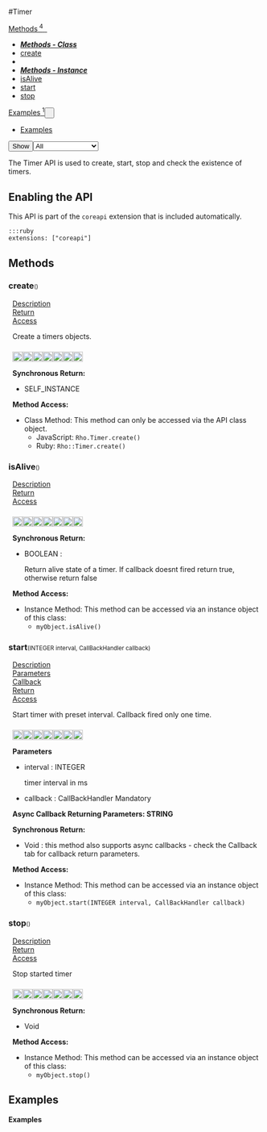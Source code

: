 #Timer
<div class="btn-group"><a href="#Methods" class="btn"><i class="icon-cog"></i> Methods<sup>&nbsp;4</sub></a><a class="btn dropdown-toggle" data-toggle="dropdown" data-target="#" href="#Methods" >  <span class="caret"></span>&nbsp;</a><ul class="dropdown-menu" style="max-height: 500px;overflow: auto;"><li class="disabled"><a tabindex="-1" href="#"><b><i>Methods - Class</i></b></a><li><a href="#mcreateSTATIC" data-target="cMethodcreate" class="autouncollapse">create</a></li></li><li class="divider"></li><li class="disabled"><a tabindex="-1" href="#"><b><i>Methods - Instance</i></b></a><li><a href="#misAliveINSTANCE" data-target="cMethodisAlive" class="autouncollapse">isAlive</a></li><li><a href="#mstartINSTANCE" data-target="cMethodstart" class="autouncollapse">start</a></li><li><a href="#mstopINSTANCE" data-target="cMethodstop" class="autouncollapse">stop</a></li></li></ul></div><div class="btn-group"><a href="#Examples" class="btn"><i class="icon-edit"></i> Examples<sup>&nbsp;1</sup></a><button href="#" class="btn dropdown-toggle" data-toggle="dropdown">  <span class="caret"></span>&nbsp;</button><ul class="dropdown-menu" style="max-height: 500px;overflow: auto;"><li><a href="#e0" data-target="eExample0" class="autouncollapse">Examples</a></li></ul></div><div class="btn-group pull-right"><button class="btn dropdown-toggle" id="apiFilterBtn" data-toggle="dropdown" href="#" title="Filter Properties and Methods"><i class="icon-filter "></i>Show</button><select id="apiFilter" class="dropdown-menu apiFilter"><option value="all">All</option><option value="js">JavaScript</option><option value="ruby">Ruby</option><option value="android">Android</option><option value="ios">iOS</option><option value="wm">Windows Mobile</option><option value="wp8">Windows Phone 8</option><option value="w32">Windows Desktop</option><option value="msi">MSI Only</option></select></div><div  id="apibody" style="overflow:auto;padding-right: 5px;">
<p>The Timer API is used to create, start, stop and check the existence of timers.</p>
<h2>Enabling the API</h2>

<p>This API is part of the <code>coreapi</code> extension that is included automatically.</p>

<pre><code>:::ruby
extensions: ["coreapi"]
</code></pre>


<a name='Methods'></a>
<h2><i class='icon-cog'></i>Methods</h2>

<div class="accordion" id="accordion"><a name ='mcreateSTATIC'/><div class=' method  js ruby android ios wp8' id='mcreateSTATIC'><h3><strong  >create</strong><span style='font-size:.7em;font-weight:normal;'>()</span></h3><ul class="nav nav-tabs" style="padding-left:8px"><li class='active'><a href="#mcreateSTATIC1" data-toggle="tab">Description</a></li><li ><a href="#mcreateSTATIC4" data-toggle="tab">Return</a></li><li ><a href="#mcreateSTATIC6" data-toggle="tab">Access</a></li></ul><div class='tab-content' style='padding-left:8px' id='tc-createSTATIC'><div class="tab-pane fade active in" id="mcreateSTATIC1"><p>Create a timers objects.</p>
<p><div><p><img src="/img/js.png" style="width: 20px;padding-top: 8px" rel="tooltip" title="JavaScript"><img src="/img/ruby.png" style="width: 20px;padding-top: 8px" rel="tooltip" title="Ruby"><img src="/img/android.png" style="width: 20px;padding-top: 8px" rel="tooltip" title="Android"><img src="/img/ios.png" style="width: 20px;padding-top: 8px" rel="tooltip" title="iphone, ipod touch, ipad"><img src="/img/windowsmobile.png" style="height: 20px;padding-top: 8px" rel="tooltip" title="Windows Mobile, Windows CE, Windows Embedded"><img src="/img/wp8.png" style="width: 20px;padding-top: 8px" rel="tooltip" title="Windows Phone 8, Windows Embedded 8"><img src="/img/windows.jpg" style="width: 20px;padding-top: 8px" rel="tooltip" title="Windows Desktop"></p></div></p></div><div class="tab-pane fade" id="mcreateSTATIC2"></div><div class="tab-pane fade" id="mcreateSTATIC3"></div><div class="tab-pane fade" id="mcreateSTATIC4"><div><p><strong>Synchronous Return:</strong></p><ul><li>SELF_INSTANCE</li></ul></div></div><div class="tab-pane fade" id="mcreateSTATIC6"><div><p><strong>Method Access:</strong></p><ul><li><i class="icon-book"></i>Class Method: This method can only be accessed via the API class object. <ul><li>JavaScript: <code>Rho.Timer.create()</code> </li><li>Ruby: <code>Rho::Timer.create()</code></li></ul></li></ul></div></div></div>  </div><a name ='misAliveINSTANCE'/><div class=' method  js ruby android ios wp8' id='misAliveINSTANCE'><h3><strong  >isAlive</strong><span style='font-size:.7em;font-weight:normal;'>()</span></h3><ul class="nav nav-tabs" style="padding-left:8px"><li class='active'><a href="#misAliveINSTANCE1" data-toggle="tab">Description</a></li><li ><a href="#misAliveINSTANCE4" data-toggle="tab">Return</a></li><li ><a href="#misAliveINSTANCE6" data-toggle="tab">Access</a></li></ul><div class='tab-content' style='padding-left:8px' id='tc-isAliveINSTANCE'><div class="tab-pane fade active in" id="misAliveINSTANCE1"><p><div><p><img src="/img/js.png" style="width: 20px;padding-top: 8px" rel="tooltip" title="JavaScript"><img src="/img/ruby.png" style="width: 20px;padding-top: 8px" rel="tooltip" title="Ruby"><img src="/img/android.png" style="width: 20px;padding-top: 8px" rel="tooltip" title="Android"><img src="/img/ios.png" style="width: 20px;padding-top: 8px" rel="tooltip" title="iphone, ipod touch, ipad"><img src="/img/windowsmobile.png" style="height: 20px;padding-top: 8px" rel="tooltip" title="Windows Mobile, Windows CE, Windows Embedded"><img src="/img/wp8.png" style="width: 20px;padding-top: 8px" rel="tooltip" title="Windows Phone 8, Windows Embedded 8"><img src="/img/windows.jpg" style="width: 20px;padding-top: 8px" rel="tooltip" title="Windows Desktop"></p></div></p></div><div class="tab-pane fade" id="misAliveINSTANCE2"></div><div class="tab-pane fade" id="misAliveINSTANCE3"></div><div class="tab-pane fade" id="misAliveINSTANCE4"><div><p><strong>Synchronous Return:</strong></p><ul><li>BOOLEAN : <p>Return alive state of a timer. If callback doesnt fired return true, otherwise return false</p>
</li></ul></div></div><div class="tab-pane fade" id="misAliveINSTANCE6"><div><p><strong>Method Access:</strong></p><ul><li><i class="icon-file"></i>Instance Method: This method can be accessed via an instance object of this class: <ul><li><code>myObject.isAlive()</code></li></ul></li></ul></div></div></div>  </div><a name ='mstartINSTANCE'/><div class=' method  js ruby android ios wp8' id='mstartINSTANCE'><h3><strong  >start</strong><span style='font-size:.7em;font-weight:normal;'>(<span class="text-info">INTEGER</span> interval, <span class='text-info'>CallBackHandler</span> callback)</span></h3><ul class="nav nav-tabs" style="padding-left:8px"><li class='active'><a href="#mstartINSTANCE1" data-toggle="tab">Description</a></li><li ><a href="#mstartINSTANCE2" data-toggle="tab">Parameters</a></li><li ><a href="#mstartINSTANCE3" data-toggle="tab">Callback</a></li><li ><a href="#mstartINSTANCE4" data-toggle="tab">Return</a></li><li ><a href="#mstartINSTANCE6" data-toggle="tab">Access</a></li></ul><div class='tab-content' style='padding-left:8px' id='tc-startINSTANCE'><div class="tab-pane fade active in" id="mstartINSTANCE1"><p>Start timer with preset interval. Callback fired only one time.</p>
<p><div><p><img src="/img/js.png" style="width: 20px;padding-top: 8px" rel="tooltip" title="JavaScript"><img src="/img/ruby.png" style="width: 20px;padding-top: 8px" rel="tooltip" title="Ruby"><img src="/img/android.png" style="width: 20px;padding-top: 8px" rel="tooltip" title="Android"><img src="/img/ios.png" style="width: 20px;padding-top: 8px" rel="tooltip" title="iphone, ipod touch, ipad"><img src="/img/windowsmobile.png" style="height: 20px;padding-top: 8px" rel="tooltip" title="Windows Mobile, Windows CE, Windows Embedded"><img src="/img/wp8.png" style="width: 20px;padding-top: 8px" rel="tooltip" title="Windows Phone 8, Windows Embedded 8"><img src="/img/windows.jpg" style="width: 20px;padding-top: 8px" rel="tooltip" title="Windows Desktop"></p></div></p></div><div class="tab-pane fade" id="mstartINSTANCE2"><div><p><strong>Parameters</strong></p><ul><li>interval : <span class='text-info'>INTEGER</span><p><p>timer interval in ms</p>
 </p></li><li>callback : <span class='text-info'>CallBackHandler</span> <span class='label label-warning'>Mandatory</span> </li></ul></div></div><div class="tab-pane fade" id="mstartINSTANCE3"><div><p><strong>Async Callback Returning Parameters: <span class='text-info'>STRING</span></strong></p><ul></ul></div></div><div class="tab-pane fade" id="mstartINSTANCE4"><div><p><strong>Synchronous Return:</strong></p><ul><li>Void : this method also supports async callbacks - check the Callback tab for callback return parameters.</li></ul></div></div><div class="tab-pane fade" id="mstartINSTANCE6"><div><p><strong>Method Access:</strong></p><ul><li><i class="icon-file"></i>Instance Method: This method can be accessed via an instance object of this class: <ul><li><code>myObject.start(<span class="text-info">INTEGER</span> interval, <span class='text-info'>CallBackHandler</span> callback)</code></li></ul></li></ul></div></div></div>  </div><a name ='mstopINSTANCE'/><div class=' method  js ruby android ios wp8' id='mstopINSTANCE'><h3><strong  >stop</strong><span style='font-size:.7em;font-weight:normal;'>()</span></h3><ul class="nav nav-tabs" style="padding-left:8px"><li class='active'><a href="#mstopINSTANCE1" data-toggle="tab">Description</a></li><li ><a href="#mstopINSTANCE4" data-toggle="tab">Return</a></li><li ><a href="#mstopINSTANCE6" data-toggle="tab">Access</a></li></ul><div class='tab-content' style='padding-left:8px' id='tc-stopINSTANCE'><div class="tab-pane fade active in" id="mstopINSTANCE1"><p>Stop started timer</p>
<p><div><p><img src="/img/js.png" style="width: 20px;padding-top: 8px" rel="tooltip" title="JavaScript"><img src="/img/ruby.png" style="width: 20px;padding-top: 8px" rel="tooltip" title="Ruby"><img src="/img/android.png" style="width: 20px;padding-top: 8px" rel="tooltip" title="Android"><img src="/img/ios.png" style="width: 20px;padding-top: 8px" rel="tooltip" title="iphone, ipod touch, ipad"><img src="/img/windowsmobile.png" style="height: 20px;padding-top: 8px" rel="tooltip" title="Windows Mobile, Windows CE, Windows Embedded"><img src="/img/wp8.png" style="width: 20px;padding-top: 8px" rel="tooltip" title="Windows Phone 8, Windows Embedded 8"><img src="/img/windows.jpg" style="width: 20px;padding-top: 8px" rel="tooltip" title="Windows Desktop"></p></div></p></div><div class="tab-pane fade" id="mstopINSTANCE2"></div><div class="tab-pane fade" id="mstopINSTANCE3"></div><div class="tab-pane fade" id="mstopINSTANCE4"><div><p><strong>Synchronous Return:</strong></p><ul><li>Void</li></ul></div></div><div class="tab-pane fade" id="mstopINSTANCE6"><div><p><strong>Method Access:</strong></p><ul><li><i class="icon-file"></i>Instance Method: This method can be accessed via an instance object of this class: <ul><li><code>myObject.stop()</code></li></ul></li></ul></div></div></div>  </div></div>
<a name='Examples'></a>
<h2><i class='icon-edit'></i>Examples</h2>

<a name='e0'></a><div class=' example' id='e0'><div class="accordion-group"><div class="accordion-heading"><span class="accordion-toggle"   href="#cExample0"><strong>Examples</strong></div><div id="cExample0" class="accordion-body">  <div class="accordion-inner">
<ul class='nav nav-tabs' id='exI0-S0Tab'></ul><div class='tab-content'></div>  </div></div></div></div></div>